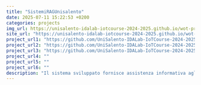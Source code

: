 ```yaml
---
title: "SistemiRAGUnisalento"
date: 2025-07-11 15:22:53 +0200
categories: projects
img_url: https://unisalento-idalab-iotcourse-2024-2025.github.io/wot-project-2024-2025--rag-presentation/img/usecase_example.png
site_url: "https://unisalento-idalab-iotcourse-2024-2025.github.io/wot-project-2024-2025--rag-presentation/"
project_url1: "https://github.com/UniSalento-IDALab-IoTCourse-2024-2025/wot-project-2024-2025--rag-core"
project_url2: "https://github.com/UniSalento-IDALab-IoTCourse-2024-2025/wot-project-2024-2025--userchat-service"
project_url3: "https://github.com/UniSalento-IDALab-IoTCourse-2024-2025/wot-project-2024-2025--frontend"
project_url4: ""
project_url5: ""
project_url6: ""
description: "Il sistema sviluppato fornisce assistenza informativa agli studenti universitari tramite un agente conversazionale intelligente. Lutente può porre domande su scadenze, moduli, regolamenti e ricevere risposte mirate e aggiornate, grazie all'integrazione tra modelli linguistici e documenti ufficiali del sito unisalento.it."
---
```


